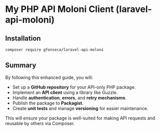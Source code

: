 # My PHP API Moloni Client (laravel-api-moloni)

## Installation

```bash
composer require gfonseca/laravel-api-moloni
```


## Summary

By following this enhanced guide, you will:
- Set up a **GitHub repository** for your API-only PHP package.
- Implement an **API client** using a library like Guzzle.
- Handle **authentication**, **errors**, and **retry mechanisms**.
- Publish the package to **Packagist**.
- Create **unit tests** and manage **versioning** for easier maintenance.

This will ensure your package is well-suited for making API requests and reusable by others via Composer.